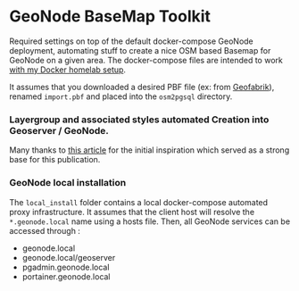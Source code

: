 # GeoNode BaseMap Toolkit
Required settings on top of the default docker-compose GeoNode deployment, automating stuff to create a nice OSM based Basemap for GeoNode on a given area. The docker-compose files are intended to work [with my Docker homelab setup](https://github.com/ginkun/frontend-https-revproxy.git).

It assumes that you downloaded a desired PBF file (ex: from [Geofabrik](http://download.geofabrik.de/)), renamed `import.pbf` and placed into the `osm2pgsql` directory.


### Layergroup and associated styles automated Creation into Geoserver / GeoNode. 
Many thanks to [this article](https://tipsforgis.wordpress.com/tag/delft/) for the initial inspiration which served as a strong base for this publication.


### GeoNode local installation
The `local_install` folder contains a local docker-compose automated proxy infrastructure. It assumes that the client host will resolve the `*.geonode.local` name using a hosts file. Then, all GeoNode services can be accessed through :
- geonode.local
- geonode.local/geoserver
- pgadmin.geonode.local
- portainer.geonode.local
